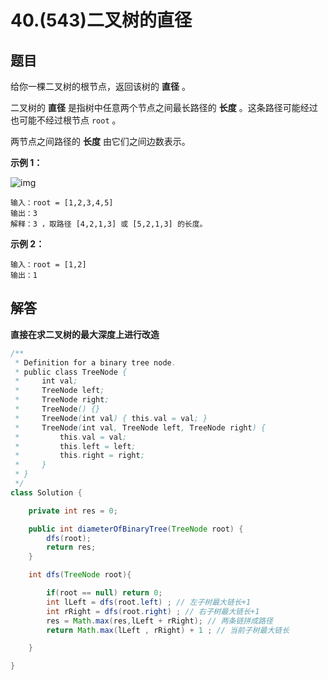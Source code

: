 # 40.(543)二叉树的直径

## 题目

给你一棵二叉树的根节点，返回该树的 **直径** 。

二叉树的 **直径** 是指树中任意两个节点之间最长路径的 **长度** 。这条路径可能经过也可能不经过根节点 `root` 。

两节点之间路径的 **长度** 由它们之间边数表示。

 

**示例 1：**

![img](https://panger-1330565050.cos.ap-beijing.myqcloud.com/202410291053809.jpeg)

```
输入：root = [1,2,3,4,5]
输出：3
解释：3 ，取路径 [4,2,1,3] 或 [5,2,1,3] 的长度。
```

**示例 2：**

```
输入：root = [1,2]
输出：1
```

## 解答

**直接在求二叉树的最大深度上进行改造**

```java
/**
 * Definition for a binary tree node.
 * public class TreeNode {
 *     int val;
 *     TreeNode left;
 *     TreeNode right;
 *     TreeNode() {}
 *     TreeNode(int val) { this.val = val; }
 *     TreeNode(int val, TreeNode left, TreeNode right) {
 *         this.val = val;
 *         this.left = left;
 *         this.right = right;
 *     }
 * }
 */
class Solution {

    private int res = 0;

    public int diameterOfBinaryTree(TreeNode root) {
        dfs(root); 
        return res;
    }

    int dfs(TreeNode root){

        if(root == null) return 0;
        int lLeft = dfs(root.left) ; // 左子树最大链长+1
        int rRight = dfs(root.right) ; // 右子树最大链长+1
        res = Math.max(res,lLeft + rRight); // 两条链拼成路径
        return Math.max(lLeft , rRight) + 1 ; // 当前子树最大链长

    }

}
```

